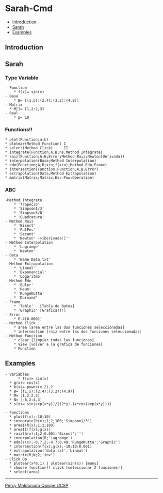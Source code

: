Sarah-Cmd
======================

[sarah]: https://github.com/percy00010/sarah-cmd

  - [Introduction](#introduction)
  - [Sarah](#sarah)
  - [Examples](#examples)

## Introduction ##

## Sarah ##

### Type Variable
    - Function
    	* f(x)= sin(x)
    - Base
    	* B= [(1,5):(2,4):(3,2):(4,9)]
    - Matrix
      * M[]= [1,2:2,3]
    - Real 
    	* p= 10    

### Functions!!
    * plot(Function;a;b)
    * plotear(Method Function) I
    * select(Method Click)     II
    * integrate(Function;A;B;ns;Method Integrate)
    * raiz(Function;A;B;Error;Method Raiz;Newton[Derivada])
    * interpolation(Base;Method Interpolation)
    * edo(Function;A;B;xin;f(xin);Method Edo;Frame)	
    * intersection(Function;Function;A;B;Error)
    * extrapolation(Data,Method Extrapolation)
    * matrix(Matrix;Matrix;Esc-Pow;Operation)
    
### ABC
    -Method Integrate
        * 'Trapecio'
        * 'Simpson1/3'
        * 'Simpson3/8'
        * 'Cuadratura'
    - Method Raiz
        * 'Bisect'
        * 'FalPos'
        * 'Secant'
        * 'Newton' ->[Derivada!]''
    - Method Interpolation
        * 'Lagrange'
        * 'Newton'
    - Data
        * 'Name Data.txt'
    - Method Extrapolation
        * 'Lineal'
        * 'Exponencial'
        * 'Logaritmo'
    - Method Edo
        * 'Euler'
        * 'Heun'
        * 'RungeKutta'
        * 'Dormand'
    - Frame
        * 'Table'   [Tabla de Datos]
        * 'Graphic' [Grafica!!!]
    - Error
        * E-4[0.0001]
    - Method Click
        * area [area entre las dos funciones seleccionadas]
        * intersection [raiz entre las dos funciones seleccionadas]
    - Method Function
        * clear [limpiar todas las funciones]
        * view [volver a la grafica de funciones]
        * Function         
## Examples
    - Variables
		  * f(x)= sin(x)
      * g(x)= cos(x)
      * h(x)= power(x,2)-2
      * B= [(1,5):(2,4):(3,2):(4,9)]
      * M= [1,2:2,3]
      * N= [-6,2:4,3]
      * s(x)= sin(exp(x*y))/((2*y)-(x*cos(exp(x*y))))

    - Functions
      * plot(f(x);-10;10)      
      * integrate(h(x);1;2;100;'Simpson1/3')
      * areaI(h(x);1;2;100)
      * areaII(f(x);g(x))
      * raiz(h(x);1;2;0.001;'Bisect';'')
      * interpolation(B;'Lagrange')
      * edo(s(x);-0.7;2;-0.7;0.49;'RungeKutta';'Graphic')
      * intersection(f(x);g(x);-10;10;0.001)
      * extrapolation('data.txt','Lineal')
      * matrix(M;N;2;'inv')
    - Click Op
      * plotear(x*0.1) | plotear(sin(x)) [many]
      * choose function!! click [seleccionar 2 funciones!]
      * select(area)

<!--:sparkles: :camel: :boom:-->

* * *
[Percy Maldonado Quispe UCSP](https://github.com/percy00010)
